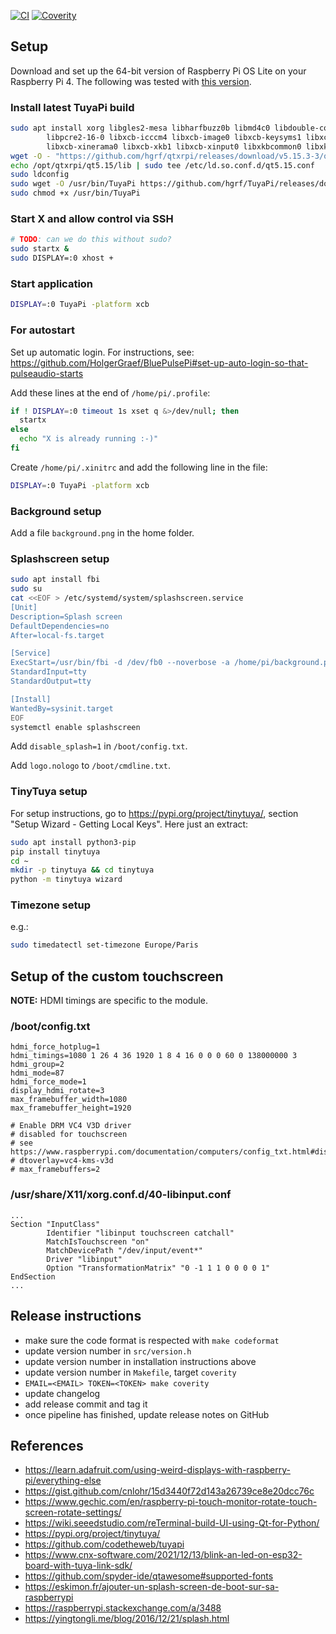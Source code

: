 [![CI](https://github.com/hgrf/TuyaPi/actions/workflows/ci.yml/badge.svg)](https://github.com/hgrf/TuyaPi/actions/workflows/ci.yml)
[![Coverity](https://scan.coverity.com/projects/29049/badge.svg)](https://scan.coverity.com/projects/hgrf-tuyapi)

## Setup

Download and set up the 64-bit version of Raspberry Pi OS Lite on your Raspberry Pi 4. The
following was tested with
[this version](https://downloads.raspberrypi.org/raspios_lite_arm64/images/raspios_lite_arm64-2023-05-03/2023-05-03-raspios-bullseye-arm64-lite.img.xz).

### Install latest TuyaPi build

```sh
sudo apt install xorg libgles2-mesa libharfbuzz0b libmd4c0 libdouble-conversion3 \
        libpcre2-16-0 libxcb-icccm4 libxcb-image0 libxcb-keysyms1 libxcb-render-util0 \
        libxcb-xinerama0 libxcb-xkb1 libxcb-xinput0 libxkbcommon0 libxkbcommon-x11-0
wget -O - "https://github.com/hgrf/qtxrpi/releases/download/v5.15.3-3/qt5.15.tar.gz" | sudo tar -C / -xz
echo /opt/qtxrpi/qt5.15/lib | sudo tee /etc/ld.so.conf.d/qt5.15.conf
sudo ldconfig
sudo wget -O /usr/bin/TuyaPi https://github.com/hgrf/TuyaPi/releases/download/v0.1.3/TuyaPi
sudo chmod +x /usr/bin/TuyaPi
```

### Start X and allow control via SSH

```sh
# TODO: can we do this without sudo?
sudo startx &
sudo DISPLAY=:0 xhost +
```

### Start application

```sh
DISPLAY=:0 TuyaPi -platform xcb
```

### For autostart

Set up automatic login. For instructions, see:
https://github.com/HolgerGraef/BluePulsePi#set-up-auto-login-so-that-pulseaudio-starts

Add these lines at the end of `/home/pi/.profile`:

```sh
if ! DISPLAY=:0 timeout 1s xset q &>/dev/null; then
  startx
else
  echo "X is already running :-)"
fi
```

Create `/home/pi/.xinitrc` and add the following line in the file:

```sh
DISPLAY=:0 TuyaPi -platform xcb
```

### Background setup

Add a file `background.png` in the home folder.

### Splashscreen setup

```sh
sudo apt install fbi
sudo su
cat <<EOF > /etc/systemd/system/splashscreen.service
[Unit]
Description=Splash screen
DefaultDependencies=no
After=local-fs.target

[Service]
ExecStart=/usr/bin/fbi -d /dev/fb0 --noverbose -a /home/pi/background.png
StandardInput=tty
StandardOutput=tty

[Install]
WantedBy=sysinit.target
EOF
systemctl enable splashscreen
```

Add `disable_splash=1` in `/boot/config.txt`.

Add `logo.nologo` to `/boot/cmdline.txt`.

### TinyTuya setup

For setup instructions, go to https://pypi.org/project/tinytuya/, section "Setup Wizard - Getting Local Keys".
Here just an extract:


```sh
sudo apt install python3-pip
pip install tinytuya
cd ~
mkdir -p tinytuya && cd tinytuya
python -m tinytuya wizard
```

### Timezone setup

e.g.:

```sh
sudo timedatectl set-timezone Europe/Paris
```

## Setup of the custom touchscreen

**NOTE:** HDMI timings are specific to the module.

### /boot/config.txt

```
hdmi_force_hotplug=1
hdmi_timings=1080 1 26 4 36 1920 1 8 4 16 0 0 0 60 0 138000000 3
hdmi_group=2
hdmi_mode=87
hdmi_force_mode=1
display_hdmi_rotate=3
max_framebuffer_width=1080
max_framebuffer_height=1920

# Enable DRM VC4 V3D driver
# disabled for touchscreen
# see https://www.raspberrypi.com/documentation/computers/config_txt.html#display_hdmi_rotate
# dtoverlay=vc4-kms-v3d
# max_framebuffers=2
```

### /usr/share/X11/xorg.conf.d/40-libinput.conf

```
...
Section "InputClass"
        Identifier "libinput touchscreen catchall"
        MatchIsTouchscreen "on"
        MatchDevicePath "/dev/input/event*"
        Driver "libinput"
        Option "TransformationMatrix" "0 -1 1 1 0 0 0 0 1"
EndSection
...
```

## Release instructions

* make sure the code format is respected with `make codeformat`
* update version number in `src/version.h`
* update version number in installation instructions above
* update version number in `Makefile`, target `coverity`
* `EMAIL=<EMAIL> TOKEN=<TOKEN> make coverity`
* update changelog
* add release commit and tag it
* once pipeline has finished, update release notes on GitHub

## References

- https://learn.adafruit.com/using-weird-displays-with-raspberry-pi/everything-else
- https://gist.github.com/cnlohr/15d3440f72d143a26739ce8e20dcc76c
- https://www.gechic.com/en/raspberry-pi-touch-monitor-rotate-touch-screen-rotate-settings/
- https://wiki.seeedstudio.com/reTerminal-build-UI-using-Qt-for-Python/
- https://pypi.org/project/tinytuya/
- https://github.com/codetheweb/tuyapi
- https://www.cnx-software.com/2021/12/13/blink-an-led-on-esp32-board-with-tuya-link-sdk/
- https://github.com/spyder-ide/qtawesome#supported-fonts
- https://eskimon.fr/ajouter-un-splash-screen-de-boot-sur-sa-raspberrypi
- https://raspberrypi.stackexchange.com/a/3488
- https://yingtongli.me/blog/2016/12/21/splash.html
